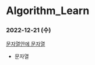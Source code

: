 # Algorithm_Learn
### 2022-12-21 (수)
[문자열안에 문자열](https://school.programmers.co.kr/learn/courses/30/lessons/120908)
- 문자열
